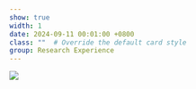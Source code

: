 ```yaml
---
show: true
width: 1
date: 2024-09-11 00:01:00 +0800
class: ""  # Override the default card style
group: Research Experience
---
```

<div>
<img src="{{ 'assets/images/badges/PKU_red.png' | relative_url }}" class="img-fluid rounded" >
</div>
